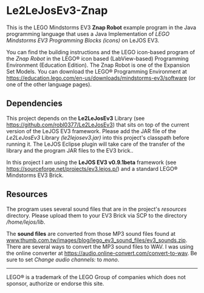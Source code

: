 # Le2LeJosEv3-Znap
This is the LEGO Mindstorms EV3 **Znap Robot** example program in the Java programming language that uses a Java Implementation of _LEGO Mindstorms EV3 Programming Blocks (icons)_ on LeJOS EV3. 

You can find the building instructions and the LEGO icon-based program of the _Znap Robot_ in the LEGO® icon based (LabView-based) Programming Environment (Education Edition).
The Znap Robot is one of the Expansion Set Models.
You can download the LEGO® Programming Environment at https://education.lego.com/en-us/downloads/mindstorms-ev3/software (or one of the other language pages).

## Dependencies
This project depends on the **Le2LeJosEv3** Library (see https://github.com/robl0377/Le2LeJosEv3) that sits on top of the current version of the LeJOS EV3 framework. 
Please add the JAR file of the _Le2LeJosEv3_ Library _(le2lejosev3.jar)_ into this project's classpath before running it. The LeJOS Eclipse plugin will take care of the transfer of the library and the program JAR files to the EV3 brick..

In this project I am using the **LeJOS EV3 v0.9.1beta** framework (see https://sourceforge.net/projects/ev3.lejos.p/) and a standard LEGO® Mindstorms EV3 Brick.

## Resources
The program uses several sound files that are in the project's _resources_ directory. 
Please upload them to your EV3 Brick via SCP to the directory _/home/lejos/lib_.

The **sound files** are converted from those MP3 sound files found at www.thumb.com.tw/images/blog/lego_ev3_sound_files/ev3_sounds.zip.
There are several ways to convert the MP3 sound files to WAV. 
I was using the online converter at https://audio.online-convert.com/convert-to-wav. 
Be sure to set _Change audio channels:_ to _mono_.

---
LEGO® is a trademark of the LEGO Group of companies which does not sponsor, authorize or endorse this site.
